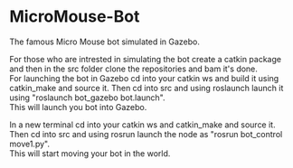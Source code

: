 # MicroMouse-Bot
The famous Micro Mouse bot simulated in Gazebo.<br>

For those who are intrested in simulating the bot create a catkin package and then in the src folder clone the repositories and bam it's done.<br>
For launching the bot in Gazebo cd into your catkin ws and build it using catkin_make and source it. Then cd into src and using roslaunch launch it using "roslaunch bot_gazebo bot.launch".<br>
This will launch you bot into Gazebo.<br>

In a new terminal cd into your catkin ws and catkin_make and source it. Then cd into src and using rosrun launch the node as "rosrun bot_control move1.py".<br>
This will start moving your bot in the world.<br>

